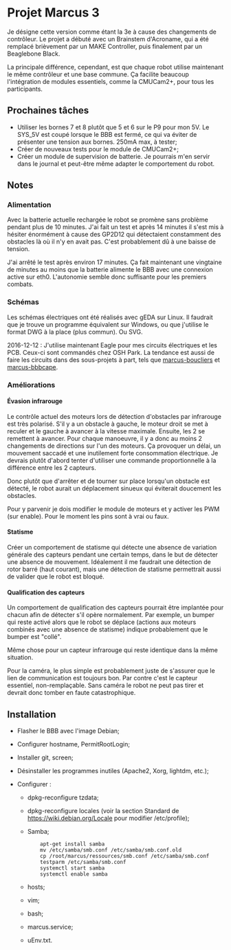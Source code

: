 # Projet Marcus 3

Je désigne cette version comme étant la 3e à cause des changements de contrôleur. Le projet a débuté avec un Brainstem d'Acroname, qui a été remplacé brièvement par un MAKE Controller, puis finalement par un Beaglebone Black.

La principale différence, cependant, est que chaque robot utilise maintenant le même contrôleur et une base commune. Ça facilite beaucoup l'intégration de modules essentiels, comme la CMUCam2+, pour tous les participants.

## Prochaines tâches

- Utiliser les bornes 7 et 8 plutôt que 5 et 6 sur le P9 pour mon 5V. Le SYS_5V est coupé lorsque le BBB est fermé, ce qui va éviter de présenter une tension aux bornes. 250mA max, à tester;
- Créer de nouveaux tests pour le module de CMUCam2+;
- Créer un module de supervision de batterie. Je pourrais m'en servir dans le journal et peut-être même adapter le comportement du robot.

## Notes

### Alimentation

Avec la batterie actuelle rechargée le robot se promène sans problème pendant plus de 10 minutes. J'ai fait un test et après 14 minutes il s'est mis à hésiter énormément à cause des GP2D12 qui détectaient constamment des obstacles là où il n'y en avait pas. C'est probablement dû à une baisse de tension.

J'ai arrêté le test après environ 17 minutes. Ça fait maintenant une vingtaine de minutes au moins que la batterie alimente le BBB avec une connexion active sur eth0. L'autonomie semble donc suffisante pour les premiers combats.

### Schémas

Les schémas électriques ont été réalisés avec gEDA sur Linux. Il faudrait que je trouve un programme équivalent sur Windows, ou que j'utilise le format DWG à la place (plus commun). Ou SVG.

2016-12-12 : J'utilise maintenant Eagle pour mes circuits électriques et les PCB. Ceux-ci sont commandés chez OSH Park. La tendance est aussi de faire les circuits dans des sous-projets à part, tels que [marcus-boucliers](https://github.com/miek770/marcus-boucliers) et [marcus-bbbcape](https://github.com/miek770/marcus-bbbcape).

### Améliorations

#### Évasion infrarouge

Le contrôle actuel des moteurs lors de détection d'obstacles par infrarouge est très polarisé. S'il y a un obstacle à gauche, le moteur droit se met à reculer et le gauche à avancer à la vitesse maximale. Ensuite, les 2 se remettent à avancer. Pour chaque manoeuvre, il y a donc au moins 2 changements de directions sur l'un des moteurs. Ça provoquer un délai, un mouvement saccadé et une inutilement forte consommation électrique. Je devrais plutôt d'abord tenter d'utiliser une commande proportionnelle à la différence entre les 2 capteurs.

Donc plutôt que d'arrêter et de tourner sur place lorsqu'un obstacle est détecté, le robot aurait un déplacement sinueux qui éviterait doucement les obstacles.

Pour y parvenir je dois modifier le module de moteurs et y activer les PWM (sur enable). Pour le moment les pins sont à vrai ou faux.

#### Statisme

Créer un comportement de statisme qui détecte une absence de variation générale des capteurs pendant une certain temps, dans le but de détecter une absence de mouvement. Idéalement il me faudrait une détection de rotor barré (haut courant), mais une détection de statisme permettrait aussi de valider que le robot est bloqué.

#### Qualification des capteurs

Un comportement de qualification des capteurs pourrait être implantée pour chacun afin de détecter s'il opère normalement. Par exemple, un bumper qui reste activé alors que le robot se déplace (actions aux moteurs combinés avec une absence de statisme) indique probablement que le bumper est "collé".

Même chose pour un capteur infrarouge qui reste identique dans la même situation.

Pour la caméra, le plus simple est probablement juste de s'assurer que le lien de communication est toujours bon. Par contre c'est le capteur essentiel, non-remplaçable. Sans caméra le robot ne peut pas tirer et devrait donc tomber en faute catastrophique.

## Installation

- Flasher le BBB avec l'image Debian;
- Configurer hostname, PermitRootLogin;
- Installer git, screen;
- Désinstaller les programmes inutiles (Apache2, Xorg, lightdm, etc.);
- Configurer :

  - dpkg-reconfigure tzdata;
  - dpkg-reconfigure locales (voir la section Standard de https://wiki.debian.org/Locale pour modifier /etc/profile);
  - Samba;

            apt-get install samba
            mv /etc/samba/smb.conf /etc/samba/smb.conf.old
            cp /root/marcus/ressources/smb.conf /etc/samba/smb.conf
            testparm /etc/samba/smb.conf
            systemctl start samba
            systemctl enable samba

  - hosts;
  - vim;
  - bash;
  - marcus.service;
  - uEnv.txt.
